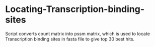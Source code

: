 # Locating-Transcription-binding-sites
Script converts count matrix into pssm matrix, which is used to locate Transcription binding sites in fasta file to give top 30 best hits. 
